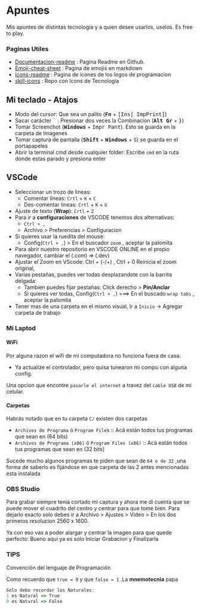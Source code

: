 # Apuntes

Mis apuntes de distintas tecnología y a quien desee usarlos, uselos. Es free to play.

### Paginas Utiles

- [Documentacion-readme](https://docs.github.com/es/get-started/writing-on-github/getting-started-with-writing-and-formatting-on-github/basic-writing-and-formatting-syntax) : Pagina Readme en Github.
- [Emoji-cheat-sheet](https://github.com/ikatyang/emoji-cheat-sheet/blob/master/README.md) : Pagina de emojis en markdown
- [icons-readme](https://github.com/marwin1991/profile-technology-icons/blob/main/README.md) : Pagina de icones de los logos de programacion
- [skill-icons](https://github.com/tandpfun/skill-icons/tree/main) : Repo con Icons de Tecnologia


## Mi teclado - Atajos

- Modo del cursor: Que sea un palito (<kbd>**Fn**</kbd> + <kbd>[Ins| ImpPrint]</kbd>)
- Sacar carácter <kbd>`</kbd> : Presionar dos veces la Combinacion (<kbd>**Alt Gr**</kbd> + <kbd>}</kbd>)
- Tomar Screenchot (<kbd>**Windows**</kbd> + <kbd>Impr Pant</kbd>). Esto se guarda en la carpeta de Imagenes
- Tomar captura de pantalla (<kbd>**Shift**</kbd> + <kbd>**Windows**</kbd> + <kbd>S</kbd>) se guarda en el portapapeles
- Abrir la terminal cmd desde cualquier folder: Escribe `cmd` en la ruta donde estas parado y presiona enter

## VSCode

- Seleccionar un trozo de lineas: 
    - Comentar líneas: `Crtl` + `K` + `C`
    - Des-comentar líneas: `Crtl` + `K` + `U`
- Ajuste de texto (**Wrap**): `Crtl` + `Z`
- Para ir a **configuraciones** de VSCODE tenemos dos alternativas:
    - `Ctrl + ,`
    - Archivo > Preferencias > Configuracion
- Si quieres usar la ruedita del mouse: 
    - Config(`Ctrl + ,`) > En el buscador `zoom` , aceptar la palomita
- Para abrir nuestro repositorio en VSCODE ONLINE en el propio navegador, cambiar el (.com) => (.dev)
- Ajustar el Zoom en VScode: Ctrl + (-/+) , Ctrl + 0 Reinicia el zoom original, 
- Varias pestañas, puedes ver todas desplazandote con la barrita delgada:
    - Tambien puedes fijar pestañas: Click derecho > **Pin/Anclar**
    - Si quieres ver todas, Config(`Ctrl + ,`) ===> En el buscado `wrap tabs` , aceptar la palomita
- Tener mas de una carpeta en el mismo visual, Ir a `Inicio` -> Agregar carpeta de trabajo


### Mi Laptod

#### WiFi

Por alguna razon el wifi de mi computadora no funciona fuera de casa.
- Ya actualize el controlador, pero quisa tunearon mi compu con alguna config.

Una opcion que encontre ``pasarle el internet`` a travez del ``cable USB`` de mi celular.


#### Carpetas

Habrás notado que en tu carpeta `C/` existen dos carpetas

- ``Archivos de Programa`` ó ``Program File``s :: Acá están todos tus programas que sean en (64 bits)
- ``Archivos de Programa (x86)`` ó ``Program Files (x86)`` :: Acá están todos tus programas que sean en (32 bits)

Sucede mucho algunos programas te piden que sean de `64 o de 32` ,una forma de saberlo es fijándose en que carpeta de las 2 antes mencionadas esta instalada

### OBS Studio

Para grabar siempre tenia cortado mi captura y ahora me di cuenta que se puede mover el cuadrito del centro y centrar para que tome bien. Para dejarlo exacto solo debes ir a Archivo > Ajustes > Video > En los dos primeros resolucion 2560 x 1600.

Ya con eso vas a poder alargar y centrar la imagen para que quede perfecto: Bueno aqui ya es solo Iniciar Grabacion y Finalizarla


### TIPS

Convención del lenguaje de Programación

Como recuerdo que `true = 0` y que  `false = 1` .La **mnemotecnia** papa

````javascript
Solo debo recordar los Naturales:
1 es Natural => True
0 es Natural => False
````